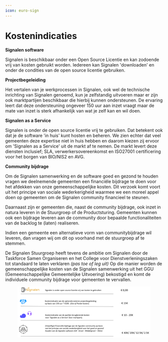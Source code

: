 ```yaml
---
icon: euro-sign
---
```


# Kostenindicaties

**Signalen software**

Signalen is beschikbaar onder een Open Source Licentie en kan zodoende vrij van kosten gebruikt worden. Iedereen kan Signalen 'downloaden' en onder de condities van de open source licentie gebruiken.&#x20;

**Projectbegeleiding**

Het vertalen van je werkprocessen in Signalen, ook wel de technische inrichting van Signalen genoemd, kun je zelfstandig uitvoeren maar er zijn ook marktpartijen beschikbaar die hierbij kunnen ondersteunen. De ervaring leert dat deze ondersteuning ongeveer 150 uur aan inzet vraagt maar de mate van inzet is sterk afhankelijk van wat je zelf kan en wil doen.&#x20;

**Signalen as a Service**

Signalen is onder de open source licentie vrij te gebruiken. Dat betekent ook dat je de software 'in huis' kunt hosten en beheren. We zien echter dat veel gemeenten deze expertise niet in huis hebben en daarom kiezen zij ervoor om 'Signalen as a Service' uit de markt af te nemen. De markt levert deze diensten inclusief; SLA, verwerkersovereenkomst en ISO27001 certificering voor het borgen van BIO/NIS2 en AVG. &#x20;

**Community bijdrage**

Om de Signalen samenwerking en de software goed en gezond te houden vragen we deelnemende gemeenten een financiële bijdrage te doen voor het afdekken van onze gemeenschappelijke kosten. Dit verzoek komt voort uit het principe van sociale wederkerigheid waarmee we een moreel appel doen op gemeenten om de Signalen community financieel te steunen.&#x20;

Daarnaast zijn er gemeenten die, naast de community bijdrage, ook inzet in natura leveren in de Stuurgroep of de Productsturing. Gemeenten kunnen ook een bijdrage leveren aan de community door bepaalde functionaliteiten van de backlog te (laten) realiseren.&#x20;

Indien een gemeente een alternatieve vorm van communitybijdrage wil leveren, dan vragen wij om dit op voorhand met de stuurgroep af te stemmen.

De Signalen Stuurgroep heeft tevens de ambitie om Signalen door de Taskforce Samen Organiseren en het College voor Dienstverleningszaken tot standaard te laten verklaren _(pas toe of leg uit)_ Op die manier worden de gemeenschappelijke kosten van de Signalen samenwerking uit het GGU (Gemeenschappelijke Gemeentelijke Uitvoering) bekostigd en komt de individuele community bijdrage voor gemeenten te vervallen.  &#x20;

<div data-full-width="true">

<figure><img src="../../.gitbook/assets/image.png" alt=""><figcaption></figcaption></figure>

</div>
